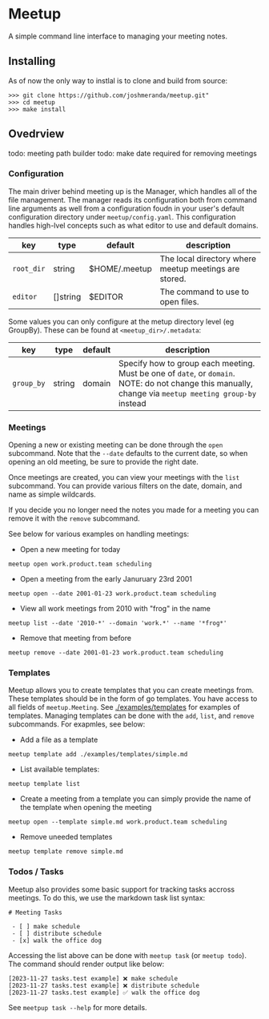 # Meetup

A simple command line interface to managing your meeting notes.

## Installing

As of now the only way to instlal is to clone and build from source:

```
>>> git clone https://github.com/joshmeranda/meetup.git"
>>> cd meetup
>>> make install
```

## Ovedrview

todo: meeting path builder
todo: make date required for removing meetings

### Configuration

The main driver behind meeting up is the Manager, which handles all of the file management. The manager reads its configuration both from command line arguments as well from a configuration foudn in your user's default configuration directory under `meetup/config.yaml`. This configuration handles high-lvel concepts such as what editor to use and default domains.

| key        | type     | default       | description                                           |
|------------|----------|---------------|-------------------------------------------------------|
| `root_dir` | string   | $HOME/.meetup | The local directory where meetup meetings are stored. |
| `editor`   | []string | $EDITOR       | The command to use to open files.                     |

Some values you can only configure at the metup directory level (eg GroupBy). These can be found at `<meetup_dir>/.metadata`:

| key        | type   | default | description                                                                                                                                            |
|------------|--------|---------|--------------------------------------------------------------------------------------------------------------------------------------------------------|
| `group_by` | string | domain  | Specify how to group each meeting. Must be one of `date`, or `domain`. NOTE: do not change this manually, change via `meetup meeting group-by` instead |

### Meetings

Opening a new or existing meeting can be done through the `open` subcommand. Note that the `--date` defaults to the current date, so when opening an old meeting, be sure to provide the right date.

Once meetings are created, you can view your meetings with the `list` subcommand. You can provide various filters on the date, domain, and name as simple wildcards.

If you decide you no longer need the notes you made for a meeting you can remove it with the `remove` subcommand.

See below for various examples on handling meetings:

 - Open a new meeting for today

```
meetup open work.product.team scheduling
```

 - Open a meeting from the early Januruary 23rd 2001

```
meetup open --date 2001-01-23 work.product.team scheduling
```

 - View all work meetings from 2010 with "frog" in the name

```
meetup list --date '2010-*' --domain 'work.*' --name '*frog*'
```

 - Remove that meeting from before

```
meetup remove --date 2001-01-23 work.product.team scheduling
```

### Templates

Meetup allows you to create templates that you can create meetings from. These templates should be in the form of go templates. You have access to all fields of `meetup.Meeting`. See [./examples/templates]() for examples of
templates. Managing templates can be done with the `add`, `list`, and `remove` subcommands. For exapmles, see below:

 - Add a file as a template

```
meetup template add ./examples/templates/simple.md
```

 - List available templates:

```
meetup template list
```

 - Create a meeting from a template you can simply provide the name of the template when opening the meeting

```
meetup open --template simple.md work.product.team scheduling
```

 - Remove uneeded templates

 ```
 meetup template remove simple.md
 ```

### Todos / Tasks

Meetup also provides some basic support for tracking tasks accross meetings. To do this, we use the markdown task list syntax:

```
# Meeting Tasks

 - [ ] make schedule
 - [ ] distribute schedule
 - [x] walk the office dog
```

Accessing the list above can be done with `meetup task` (or `meetup todo`). The command should render output like below:

```
[2023-11-27 tasks.test example] ❌ make schedule
[2023-11-27 tasks.test example] ❌ distribute schedule
[2023-11-27 tasks.test example] ✅ walk the office dog
```

See `meetpup task --help` for more details.